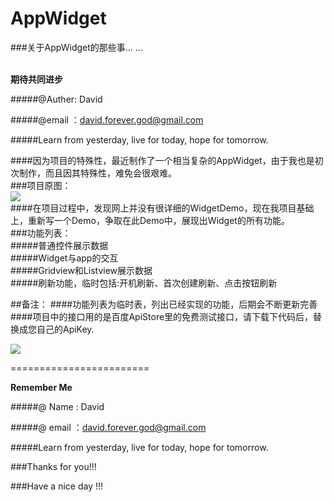 # AppWidget<br>
###关于AppWidget的那些事... ...<br>
<br>

__期待共同进步__

#####@Auther: David

#####@email ：david.forever.god@gmail.com

#####Learn from yesterday, live for today, hope for tomorrow.<br>

####因为项目的特殊性，最近制作了一个相当复杂的AppWidget，由于我也是初次制作，而且因其特殊性，难免会很艰难。<br>
###项目原图：<br>
![](https://github.com/GodDavide/AppWidget/blob/master/infoImage/image.jpg)  
####在项目过程中，发现网上并没有很详细的WidgetDemo，现在我项目基础上，重新写一个Demo，争取在此Demo中，展现出Widget的所有功能。<br>
###功能列表：<br>
#####普通控件展示数据<br>
#####Widget与app的交互<br>
#####Gridview和Listview展示数据<br>
#####刷新功能，临时包括:开机刷新、首次创建刷新、点击按钮刷新<br>

##备注：
####功能列表为临时表，列出已经实现的功能，后期会不断更新完善<br>
####项目中的接口用的是百度ApiStore里的免费测试接口，请下载下代码后，替换成您自己的ApiKey.

![](https://github.com/GodDavide/AppWidget/blob/master/infoImage/widget_show.jpg)  


========================

__Remember Me__

#####@ Name  : David

#####@ email ：david.forever.god@gmail.com

#####Learn from yesterday, live for today, hope for tomorrow.<br>


###Thanks for you!!!<br>

###Have a nice day !!!
